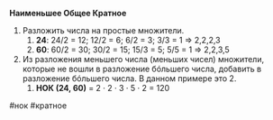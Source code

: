 **Наименьшее Общее Кратное**
1. Разложить числа на простые множители.
	1. **24**: 24/2 = 12; 12/2 = 6; 6/2 = 3; 3/3 = 1 => 2,2,2,3
	2. **60**: 60/2 = 30; 30/2 = 15; 15/3 = 5; 5/5 = 1 => 2,2,3,5
2. Из разложения меньшего числа (меньших чисел) множители, которые не вошли в разложение бóльшего числа, добавить в разложение бóльшего числа. В данном примере это 2.
	1. **НОК (24, 60)** = 2 · 2 · 3 · 5 · 2 = 120

#нок #кратное